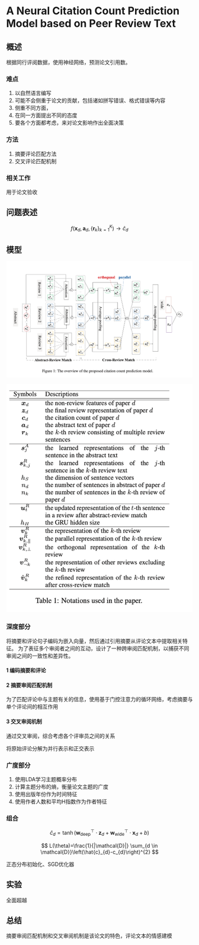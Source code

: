 # A Neural Citation Count Prediction Model based on Peer Review Text

## 概述

根据同行评阅数据，使用神经网络，预测论文引用数。

### 难点

1. 以自然语言编写
2. 可能不会侧重于论文的贡献，包括诸如拼写错误、格式错误等内容
3. 侧重不同方面，
4. 在同一方面提出不同的态度
5. 要各个方面都考虑，来对论文影响作出全面决策

### 方法

1. 摘要评论匹配方法
2. 交叉评论匹配机制

### 相关工作

用于论文验收

## 问题表述

$$
f\left(\boldsymbol{x}_{d}, \boldsymbol{a}_{d},\left\{\boldsymbol{r}_{k}\right\}_{k=1}^{K}\right) \rightarrow \hat{c}_{d}
$$

## 模型

![截屏2020-08-08 上午9.58.35](A%20Neural%20Citation%20Count%20Prediction%20Model%20based%20on%20Peer%20Review%20Text.assets/%E6%88%AA%E5%B1%8F2020-08-08%20%E4%B8%8A%E5%8D%889.58.35.png)

![截屏2020-08-08 上午10.04.34](A%20Neural%20Citation%20Count%20Prediction%20Model%20based%20on%20Peer%20Review%20Text.assets/%E6%88%AA%E5%B1%8F2020-08-08%20%E4%B8%8A%E5%8D%8810.04.34.png)

### 深度部分

将摘要和评论句子编码为嵌入向量，然后通过引用摘要从评论文本中提取相关特征。 为了表征多个审阅者之间的互动，设计了一种跨审阅匹配机制，以捕获不同审阅之间的一致性和差异性。

#### 1 编码摘要和评论

#### 2 摘要审阅匹配机制

为了匹配评论中与主题有关的信息，使用基于门控注意力的循环网络，考虑摘要与单个评论间的相互作用

#### 3 交叉审阅机制

通过交叉审阅，综合考虑各个评审员之间的关系

将原始评论分解为并行表示和正交表示

### 广度部分

1. 使用LDA学习主题概率分布
2. 计算主题分布的熵，衡量论文主题的广度
3. 使用出版年份作为时间特征
4. 使用作者人数和平均H指数作为作者特征

### 组合

$$
\hat{c}_{d}=\tanh \left(\boldsymbol{w}_{\text {deep}}^{\top} \cdot \boldsymbol{z}_{d}+\boldsymbol{w}_{\text {wide}}^{\top} \cdot \boldsymbol{x}_{d}+b\right)
$$

$$
L(\theta)=\frac{1}{|\mathcal{D}|} \sum_{d \in \mathcal{D}}\left(\hat{c}_{d}-c_{d}\right)^{2}
$$

正态分布初始化、SGD优化器

## 实验

全面超越

## 总结

摘要审阅匹配机制和交叉审阅机制是该论文的特色，评论文本的情感建模
